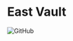 # East Vault

<img alt="GitHub" src="https://img.shields.io/github/license/math-reis/East_Vault?style=flat-square">
